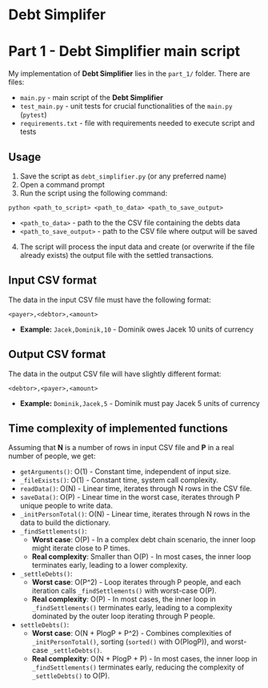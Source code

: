 # Debt Simplifer

# Part 1 - Debt Simplifier main script

My implementation of **Debt Simplifier** lies in the `part_1/` folder. There are files:

- `main.py` - main script of the **Debt Simplifier**
- `test_main.py` - unit tests for crucial functionalities of the `main.py` (`pytest`)
- `requirements.txt` - file with requirements needed to execute script and tests

## Usage
1. Save the script as `debt_simplifier.py` (or any preferred name)
2. Open a command prompt
3. Run the script using the following command:
```
python <path_to_script> <path_to_data> <path_to_save_output>
```
- `<path_to_data>` - path to the the CSV file containing the debts data
- `<path_to_save_output>` - path to the CSV file where output will be saved
4. The script will process the input data and create (or overwrite if the file 
already exists) the output file with the settled transactions.

## Input CSV format
The data in the input CSV file must have the following format:
```
<payer>,<debtor>,<amount> 
```
- **Example:** `Jacek,Dominik,10` - Dominik owes Jacek 10 units of currency

## Output CSV format
The data in the output CSV file will have slightly different format:
```
<debtor>,<payer>,<amount>
```
- **Example:** `Dominik,Jacek,5` - Dominik must pay Jacek 5 units of currency

## Time complexity of implemented functions
Assuming that **N** is a number of rows in input CSV file and **P** in a real number of people, we get:

- `getArguments()`: O(1) - Constant time, independent of input size.
- `_fileExists()`: O(1) - Constant time, system call complexity.
- `readData()`: O(N) - Linear time, iterates through N rows in the CSV file.
- `saveData()`: O(P) - Linear time in the worst case, iterates through P unique   people to write data.
- `_initPersonTotal()`: O(N) - Linear time, iterates through N rows in the data to build the dictionary.
- `_findSettlements()`:
    - **Worst case**: O(P) - In a complex debt chain scenario, the inner loop might iterate close to P times.
    - **Real complexity**: Smaller than O(P) - In most cases, the inner loop terminates early, leading to a lower complexity.
- `_settleDebts()`:
    - **Worst case**: O(P^2) - Loop iterates through P people, and each iteration calls `_findSettlements()` with worst-case O(P).
    - **Real complexity**: O(P) - In most cases, the inner loop in `_findSettlements()` terminates early, leading to a complexity dominated by the outer loop iterating through P people.
- `settleDebts()`:
    - **Worst case**: O(N + PlogP + P^2) - Combines complexities of `_initPersonTotal()`, sorting (`sorted()` with O(PlogP)), and worst-case `_settleDebts()`.
    - **Real complexity**: O(N + PlogP + P) - In most cases, the inner loop in `_findSettlements()` terminates early, reducing the complexity of `_settleDebts()` to O(P).

